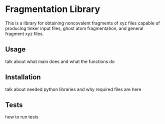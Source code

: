# Fragmentation Library

This is a library for obtaining noncovalent fragments of xyz files capable of producing tinker input files, ghost atom fragmentation, and general fragment xyz files.

## Usage

talk about what main does and what the functions do

## Installation

talk about needed python libraries and why required files are here

## Tests

how to run tests
